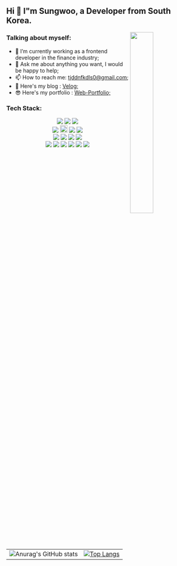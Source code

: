 ## Hi 👋 I"m Sungwoo, a Developer from South Korea.


<img src="https://github.com/Ryanch0/Ryanch0/assets/165358637/e38948f0-66ae-4ecc-95cf-1b40f9087592" style="width: 35%; max-width: 300px; min-width:150px" align="right"/>


### Talking about myself:
- 🌱 I’m currently working as a frontend developer in the finance industry;
- 💬 Ask me about anything you want, I would be happy to help;
- 📫 How to reach me: tjddnfkdls0@gmail.com;
- 🧐 Here's my blog : <a href="https://velog.io/@ryanch0/posts" target="_blank">Velog;</a>
- 😎 Here's my portfolio : <a href="https://ryanch0.github.io/RyanPortfolio/">Web-Portfolio;</a>
  
  
### Tech Stack:
<p align="center">
<img src="https://img.shields.io/badge/javascript-F7DF1E?style=flat-square&logo=javascript&logoColor=black"/>
<img src="https://img.shields.io/badge/Typescript-3178C6?style=flat-square&logo=Typescript&logoColor=white"/>
<img src="https://img.shields.io/badge/python-3776AB?style=flat-square&logo=python&logoColor=white"/>
<br/>
<img src="https://img.shields.io/badge/react-61DAFB?style=flat-square&logo=react&logoColor=black"/> 
<img src='https://img.shields.io/badge/-React%20Query-FF4154?style=plastic&logo=react%20query&logoColor=white' height='20px'/>
<img src='https://img.shields.io/badge/Redux-764ABC?logo=redux&logoColor=fff'/>
<img src="https://img.shields.io/badge/styled components-DB7093?style=flat-square&logo=styled-components&logoColor=white""/>
<br/>
<img src="https://img.shields.io/badge/node.js-339933?style=flat-square&logo=Node.js&logoColor=white"/>
<img src="https://img.shields.io/badge/FastAPI-005571?style=flat-square&logo=fastapi"/>
<img src="https://img.shields.io/badge/mysql-4479A1?style=flat-square&logo=mysql&logoColor=white"/> 
<img src="https://img.shields.io/badge/mongoDB-47A248?style=flat-square&logo=MongoDB&logoColor=white"/>
<br/>
<img src="https://img.shields.io/badge/html5-E34F26?style=flat-square&logo=html5&logoColor=white"> 
<img src="https://img.shields.io/badge/css-1572B6?style=flat-square&logo=css3&logoColor=white"> 
<img src="https://img.shields.io/badge/jquery-0769AD?style=flat-square&logo=jquery&logoColor=white">
<img src="https://img.shields.io/badge/amazonaws-232F3E?style=flat-square&logo=amazonaws&logoColor=white"> 
<img src="https://img.shields.io/badge/express-000000?style=flat-square&logo=express&logoColor=white">
<img src="https://img.shields.io/badge/Firebase-FFCA28?style=flat-square&logo=firebase&logoColor=black"/>
</p>

<table align="center">
  <tr>
    <td>
      <img src="https://github-readme-stats.vercel.app/api?username=ryanch0&show_icons=true&theme=synthwave" alt="Anurag's GitHub stats">
    </td>
    <td>
      <a href="https://github.com/ryanch0/ryanch0">
        <img src="https://github-readme-stats.vercel.app/api/top-langs/?username=ryanch0&layout=compact&theme=dark" alt="Top Langs" >
      </a>
    </td>
  </tr>
</table>
